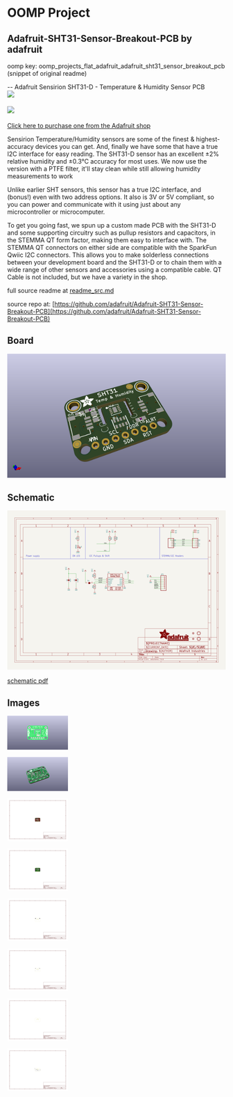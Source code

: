 # OOMP Project  
## Adafruit-SHT31-Sensor-Breakout-PCB  by adafruit  
  
oomp key: oomp_projects_flat_adafruit_adafruit_sht31_sensor_breakout_pcb  
(snippet of original readme)  
  
-- Adafruit Sensirion SHT31-D - Temperature & Humidity Sensor PCB  
<a href="http://www.adafruit.com/products/2857"><img src="assets/2857.jpg?raw=true" width="500px"><br/>  
<a href="http://www.adafruit.com/products/2857"><img src="assets/image.jpg?raw=true" width="500px"><br/>  
Click here to purchase one from the Adafruit shop</a>  
  
Sensirion Temperature/Humidity sensors are some of the finest & highest-accuracy devices you can get. And, finally we have some that have a true I2C interface for easy reading. The SHT31-D sensor has an excellent ±2% relative humidity and ±0.3°C accuracy for most uses. We now use the version with a PTFE filter, it'll stay clean while still allowing humidity measurements to work  
  
Unlike earlier SHT sensors, this sensor has a true I2C interface, and (bonus!) even with two address options. It also is 3V or 5V compliant, so you can power and communicate with it using just about any microcontroller or microcomputer.  
  
To get you going fast, we spun up a custom made PCB with the SHT31-D and some supporting circuitry such as pullup resistors and capacitors, in the STEMMA QT form factor, making them easy to interface with. The STEMMA QT connectors on either side are compatible with the SparkFun Qwiic I2C connectors. This allows you to make solderless connections between your development board and the SHT31-D or to chain them with a wide range of other sensors and accessories using a compatible cable. QT Cable is not included, but we have a variety in the shop.  
  
  full source readme at [readme_src.md](readme_src.md)  
  
source repo at: [https://github.com/adafruit/Adafruit-SHT31-Sensor-Breakout-PCB](https://github.com/adafruit/Adafruit-SHT31-Sensor-Breakout-PCB)  
## Board  
  
[![working_3d.png](working_3d_600.png)](working_3d.png)  
## Schematic  
  
[![working_schematic.png](working_schematic_600.png)](working_schematic.png)  
  
[schematic pdf](working_schematic.pdf)  
## Images  
  
[![working_3D_bottom.png](working_3D_bottom_140.png)](working_3D_bottom.png)  
  
[![working_3D_top.png](working_3D_top_140.png)](working_3D_top.png)  
  
[![working_assembly_page_01.png](working_assembly_page_01_140.png)](working_assembly_page_01.png)  
  
[![working_assembly_page_02.png](working_assembly_page_02_140.png)](working_assembly_page_02.png)  
  
[![working_assembly_page_03.png](working_assembly_page_03_140.png)](working_assembly_page_03.png)  
  
[![working_assembly_page_04.png](working_assembly_page_04_140.png)](working_assembly_page_04.png)  
  
[![working_assembly_page_05.png](working_assembly_page_05_140.png)](working_assembly_page_05.png)  
  
[![working_assembly_page_06.png](working_assembly_page_06_140.png)](working_assembly_page_06.png)  
